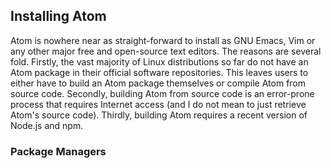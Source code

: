 ## Installing Atom
Atom is nowhere near as straight-forward to install as GNU Emacs, Vim or any other major free and open-source text editors. The reasons are several fold. Firstly, the vast majority of Linux distributions so far do not have an Atom package in their official software repositories. This leaves users to either have to build an Atom package themselves or compile Atom from source code. Secondly, building Atom from source code is an error-prone process that requires Internet access (and I do not mean to just retrieve Atom's source code). Thirdly, building Atom requires a recent version of Node.js and npm.

### Package Managers
